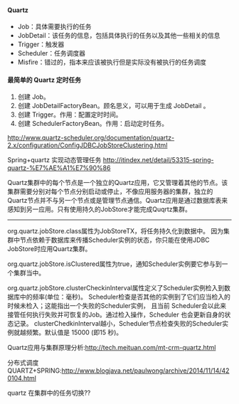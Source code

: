 ####  Quartz
+ Job：具体需要执行的任务
+ JobDetail：该任务的信息，包括具体执行的任务以及其他一些相关的信息
+ Trigger：触发器
+ Scheduler：任务调度器
+ Misfire：错过的，指本来应该被执行但是实际没有被执行的任务调度

#### 最简单的 Quartz 定时任务
1. 创建 Job。
2. 创建 JobDetailFactoryBean。顾名思义，可以用于生成 JobDetail 。
3. 创建 Trigger。作用：配置定时时间。
4. 创建 SchedulerFactoryBean。作用：启动定时任务。

<http://www.quartz-scheduler.org/documentation/quartz-2.x/configuration/ConfigJDBCJobStoreClustering.html>

Spring+quartz 实现动态管理任务
<http://itindex.net/detail/53315-spring-quartz-%E7%AE%A1%E7%90%86>

Quartz集群中的每个节点是一个独立的Quartz应用，它又管理着其他的节点。该集群需要分别对每个节点分别启动或停止，不像应用服务器的集群，独立的Quartz节点并不与另一个节点或是管理节点通信。Quartz应用是通过数据库表来感知到另一应用。只有使用持久的JobStore才能完成Quqrtz集群。

---
org.quartz.jobStore.class属性为JobStoreTX，将任务持久化到数据中。
因为集群中节点依赖于数据库来传播Scheduler实例的状态，你只能在使用JDBC JobStore时应用Quartz集群。

org.quartz.jobStore.isClustered属性为true，通知Scheduler实例要它参与到一个集群当中。

org.quartz.jobStore.clusterCheckinInterval属性定义了Scheduler实例检入到数据库中的频率(单位：毫秒)。
Scheduler检查是否其他的实例到了它们应当检入的时候未检入；这能指出一个失败的Scheduler实例，
且当前 Scheduler会以此来接管任何执行失败并可恢复的Job。通过检入操作，Scheduler 也会更新自身的状态记录。
clusterChedkinInterval越小，Scheduler节点检查失败的Scheduler实例就越频繁。默认值是 15000 (即15 秒)。


Quartz应用与集群原理分析:<http://tech.meituan.com/mt-crm-quartz.html>

分布式调度QUARTZ+SPRING:<http://www.blogjava.net/paulwong/archive/2014/11/14/420104.html>


quartz 在集群中的任务切换??

